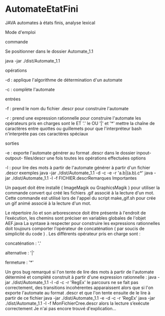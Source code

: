 # AutomateEtatFini
JAVA automates à états finis, analyse lexical

Mode d'emploi

commande

  Se positionner dans le dossier Automate_1.1
  
  java -jar ./dist/Automate_1.1

opérations

  -d : applique l'algorithme de détermination d'un automate
  
  -c : complète l'automate

entrées

  -f : prend le nom du fichier .descr pour construire l'automate
  
  -r : prend une expression rationnelle pour construire l'automate
les opérateurs pris en charges sont le ET '.' le OU '|' et '*'
mettre la chaîne de caractères entre quottes ou guillemets pour que l'interpréteur
bash n'interprète pas ces caractères spéciaux

sorties

  -e : exporte l'automate générer au format .descr dans le dossier inpout-outpout-
  files/descr une fois toutes les opérations effectuées
  options
  
  -l : pour lire des mots à partir de l'automate générer à partir d'un fichier .descr
  exemples
    java -jar ./dist/Automate_1.1 -d -c -e -r 'a.b|(a.b).c*'
    java -jar ./dist/Automate_1.1 -l -f FICHIER.descrRemarques Importantes

Un paquet doit être installé ( ImageMagik ou GraphicsMagik ) pour utiliser la
commande convert qui créé les fichiers .gif associé à la lecture d'un mot.
Cette commande est utilisé lors de l'appel du script make_gif.sh pour crée un gif
animé associé à la lecture d'un mot.

Le répertoire /io et son arborescence doit être présente à l'endroit
de l’exécution, les chemins sont préciser en variables globales de l'objet AEF.java
La syntaxe à respecter pour construire les expressions rationnelles doit toujours
comporter l'opérateur de concaténation ( par soucis de simplicité du code ) .
Les différents opérateur pris en charge sont :

 concaténation : '.'
 
 alternative : '|'
 
 fermeture : '*'

Un gros bug remarqué si l'on tente de lire des mots à partir de l'automate
déterminé et complété construit à partir d'une expression rationnelle :
java -jar ./dist/Automate_1.1 -l -d -c -r 'RegEx'
le parcours ne se fait pas correctement, des transitions incohérentes apparaissent
alors que si
l'on exporte l'automate au format .descr
et que l'on tente ensuite de le lire à partir de ce fichier
java -jar ./dist/Automate_1.1 -e -d -c -r 'RegEx'
java -jar ./dist/Automate_1.1 -l -f MonFichierCree.descr
alors la lecture s’exécute correctement
Je n'ai pas encore trouvé d'explication...
